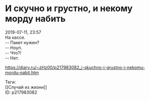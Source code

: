 И скучно и грустно, и некому морду набить
==========================================

   
 2019-07-11, 23:57   
  На кассе.   
 -- Пакет нужен?   
 -- Ноуп.   
 -- Что?!   
 -- Нет.   
    
 <https://diary.ru/~zHz00/p217983082_i-skuchno-i-grustno-i-nekomu-mordu-nabit.htm>   
   
 Теги:   
 [[Случай из жизни]]   
 ID: p217983082